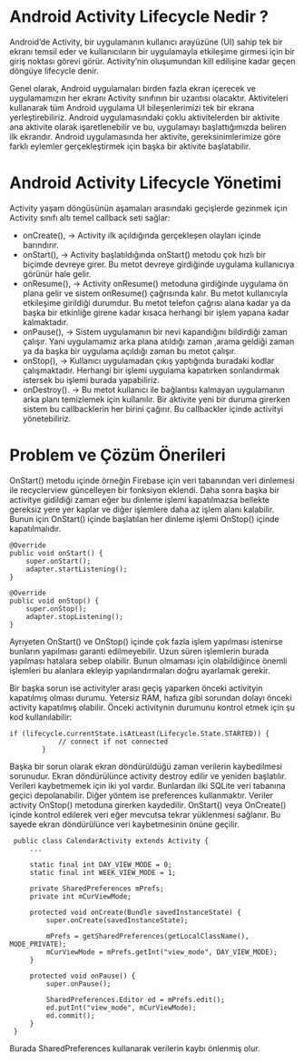 # Android Activity Lifecycle Nedir ?
Android’de Activity, bir uygulamanın kullanıcı arayüzüne (UI) sahip tek bir ekranı temsil eder ve kullanıcıların bir uygulamayla etkileşime girmesi için bir giriş noktası görevi görür. Activity’nin oluşumundan kill edilişine kadar geçen döngüye lifecycle denir.

Genel olarak, Android uygulamaları birden fazla ekran içerecek ve uygulamamızın her ekranı Activity sınıfının bir uzantısı olacaktır. Aktiviteleri kullanarak tüm Android uygulama UI bileşenlerimizi tek bir ekrana yerleştirebiliriz.
Android uygulamasındaki çoklu aktivitelerden bir aktivite ana aktivite olarak işaretlenebilir ve bu, uygulamayı başlattığımızda beliren ilk ekrandır. Android uygulamasında her aktivite, gereksinimlerimize göre farklı eylemler gerçekleştirmek için başka bir aktivite başlatabilir.

# Android Activity Lifecycle Yönetimi
Activity yaşam döngüsünün aşamaları arasındaki geçişlerde gezinmek için Activity sınıfı altı temel callback seti sağlar: 
- onCreate(), -> Activity ilk açıldığında gerçekleşen olayları içinde barındırır.
- onStart(), -> Activity başlatıldığında onStart() metodu çok hızlı bir biçimde devreye girer. Bu metot devreye girdiğinde uygulama kullanıcıya görünür hale gelir.
- onResume(), -> Activity onResume() metoduna girdiğinde uygulama ön plana gelir ve sistem onResume() çağrısında kalır. Bu metot kullanıcıyla etkileşime girildiği durumdur. Bu metot telefon çağrısı alana kadar ya da başka bir etkinliğe girene kadar kısaca herhangi bir işlem yapana kadar kalmaktadır.
- onPause(), -> Sistem uygulamanın bir nevi kapandığını bildirdiği zaman çalışır. Yani uygulamamız arka plana atıldığı zaman ,arama geldiği zaman ya da başka bir uygulama açıldığı zaman bu metot çalışır.
- onStop(), -> Kullanıcı uygulamadan çıkış yaptığında buradaki kodlar çalışmaktadır. Herhangi bir işlemi uygulama kapatırken sonlandırmak istersek bu işlemi burada yapabiliriz.
- onDestroy(). -> Bu metot kullanıcı ile bağlantısı kalmayan uygulamanın arka planı temizlemek için kullanılır.
Bir aktivite yeni bir duruma girerken sistem bu callbacklerin her birini çağırır. Bu callbackler içinde activityi yönetebiliriz.

# Problem ve Çözüm Önerileri

OnStart() metodu içinde örneğin Firebase için veri tabanından veri dinlemesi ile recyclerview güncelleyen bir fonksiyon eklendi. Daha sonra başka bir activitye gidildiği zaman eğer bu dinleme işlemi kapatılmazsa bellekte gereksiz yere yer kaplar ve diğer işlemlere daha az işlem alanı kalabilir. Bunun için OnStart() içinde başlatılan her dinleme işlemi OnStop() içinde kapatılmalıdır.
```
@Override
public void onStart() {
    super.onStart();
    adapter.startListening();
}

@Override
public void onStop() {
    super.onStop();
    adapter.stopListening();
}
```

Ayrıyeten OnStart() ve OnStop() içinde çok fazla işlem yapılması istenirse bunların yapılması garanti edilmeyebilir. Uzun süren işlemlerin burada yapılması hatalara sebep olabilir. Bunun olmaması için olabildiğince önemli işlemleri bu alanlara ekleyip yapılandırmaları doğru ayarlamak gerekir.

Bir başka sorun ise activityler arası geçiş yaparken önceki activityin kapatılmış olması durumu. Yetersiz RAM, hafıza gibi sorundan dolayı önceki activity kapatılmış olabilir. Önceki activitynin durumunu kontrol etmek için şu kod kullanılabilir:
```
if (lifecycle.currentState.isAtLeast(Lifecycle.State.STARTED)) {
            // connect if not connected
        }
```


Başka bir sorun olarak ekran döndürüldüğü zaman verilerin kaybedilmesi sorunudur. Ekran döndürülünce activity destroy edilir ve yeniden başlatılır. Verileri kaybetmemek için iki yol vardır. Bunlardan ilki SQLite veri tabanına geçici depolanabilir. Diğer yöntem ise preferences kullanmaktır. Veriler activity OnStop() metoduna girerken kaydedilir. OnStart() veya OnCreate() içinde kontrol edilerek veri eğer mevcutsa tekrar yüklenmesi sağlanır. Bu sayede ekran döndürülünce veri kaybetmesinin önüne geçilir. 

```
 public class CalendarActivity extends Activity {
     ...

     static final int DAY_VIEW_MODE = 0;
     static final int WEEK_VIEW_MODE = 1;

     private SharedPreferences mPrefs;
     private int mCurViewMode;

     protected void onCreate(Bundle savedInstanceState) {
         super.onCreate(savedInstanceState);

         mPrefs = getSharedPreferences(getLocalClassName(), MODE_PRIVATE);
         mCurViewMode = mPrefs.getInt("view_mode", DAY_VIEW_MODE);
     }

     protected void onPause() {
         super.onPause();

         SharedPreferences.Editor ed = mPrefs.edit();
         ed.putInt("view_mode", mCurViewMode);
         ed.commit();
     }
 }
```

Burada SharedPreferences kullanarak verilerin kaybı önlenmiş olur.